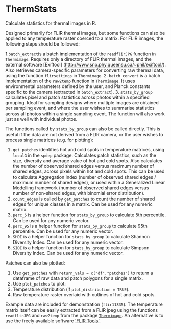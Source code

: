 # ThermStats

Calculate statistics for thermal images in R.

Designed primarily for FLIR thermal images, but some functions can also be applied to any temperature raster coerced to a matrix. For FLIR images, the following steps should be followed:

1.`batch_extract`is a batch implementation of the `readflirJPG` function in `Thermimage`. Requires only a directory of FLIR thermal images, and the external software [Exiftool] (http://www.sno.phy.queensu.ca/~phil/exiftool/). Also retrieves camera-specific parameters for converting raw thermal data, using the function `flirsettings` in `Thermimage`.
2. `batch_convert` is a batch implementation of the `raw2temp` function in `Thermimage`. It uses environmental parameters defined by the user, and Planck constants specific to the camera (extracted in `batch_extract`).
3. `stats_by_group` calculates pixel and patch statistics across photos within a specified grouping. Ideal for sampling designs where multiple images are obtained per sampling event, and where the user wishes to summarise statistics across all photos within a single sampling event. The function will also work just as well with individual photos.

The functions called by `stats_by_group` can also be called directly. This is useful if the data are not derived from a FLIR camera, or the user wishes to process single matrices (e.g. for plotting):

1. `get_patches` identifies hot and cold spots in temperature matrices, using `localG` in the `spdep` package. Calculates patch statistics, such as the size, diversity and average value of hot and cold spots. Also calculates the number of observed shared edges versus maximum number of shared edges, across pixels within hot and cold spots. This can be used to calculate Aggregation Index (number of observed shared edges / maximum number of shared edges), or used within a Generalized Linear Modelling framework (number of observed shared edges versus number of non-shared edges, with binomial error distribution).
2. `count_edges` is called by `get_patches` to count the number of shared edges for unique classes in a matrix. Can be used for any numeric matrix.
3. `perc_5` is a helper function for `stats_by_group` to calculate 5th percentile. Can be used for any numeric vector.
4. `perc_95` is a helper function for `stats_by_group` to calculate 95th percentile. Can be used for any numeric vector.
5. `SHDI` is a helper function for `stats_by_group` to calculate Shannon Diversity Index. Can be used for any numeric vector.
6. `SIDI` is a helper function for `stats_by_group` to calculate Simpson Diversity Index. Can be used for any numeric vector.

Patches can also be plotted:

1. Use `get_patches` with `return_vals = c("df","patches")` to return a dataframe of raw data and patch polygons for a single matrix.
1. Use `plot_patches` to plot:
  1. Temperature distribution  (if `plot_distribution = TRUE`).
  2. Raw temperature raster overlaid with outlines of hot and cold spots. 

  
 Example data are included for demonstration (`flir11835`). The temperature matrix itself can be easily extracted from a FLIR jpeg using the functions `readflirJPG` and `raw2temp` from the package [`Thermimage`](https://CRAN.R-project.org/package=Thermimage). An alternative is to use the freely available software ['FLIR Tools'](http://www.flir.com/instruments/display/?id=54865). 

